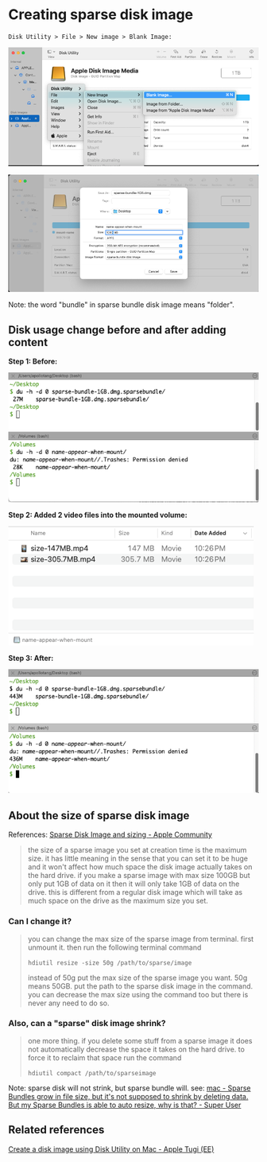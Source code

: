 # Creating sparse disk image



```
Disk Utility > File > New image > Blank Image:
```

![creating-disk-image-container](./assets/creating-disk-image-container.png)



![creating-a-1GB-sparse-bundle](./assets/creating-a-1GB-sparse-bundle.png)

Note: the word "bundle" in sparse bundle disk image means "folder".



## Disk usage change before and after adding content

**Step 1:  Before:**

![before-adding-content](./assets/before-adding-content.png)

**Step 2:  Added 2 video files into the mounted volume:**

![add-some-file](./assets/add-some-file.png)

**Step 3: After:**

![after-adding-content](./assets/after-adding-content.png)



## About the size of sparse disk image

References: [Sparse Disk Image and sizing - Apple Community](https://discussions.apple.com/thread/2197329?sortBy=rank)


> the size of a sparse image you set at creation time is the maximum size. it has little meaning in the sense that you can set it to be huge and it won't affect how much space the disk image actually takes on the hard drive. if you make a sparse image with max size 100GB but only put 1GB of data on it then it will only take 1GB of data on the drive. this is different from a regular disk image which will take as much space on the drive as the maximum size you set.



### Can I change it?

> you can change the max size of the sparse image from terminal. first unmount it. then run the following terminal command
>
> ```
> hdiutil resize -size 50g /path/to/sparse/image
> ```
>
> instead of 50g put the max size of the sparse image you want. 50g means 50GB.
> put the path to the sparse disk image in the command. you can decrease the max size using the command too but there is never any need to do so.



### Also, can a "sparse" disk image shrink?


> one more thing. if you delete some stuff from a sparse image it does not automatically decrease the space it takes on the hard drive. to force it to reclaim that space run the command
>
> ```
> hdiutil compact /path/to/sparseimage
> ```



Note:  sparse disk will not strink, but sparse bundle will. see:  [mac - Sparse Bundles grow in file size, but it's not supposed to shrink by deleting data. But my Sparse Bundles is able to auto resize, why is that? - Super User](https://superuser.com/questions/1816563/sparse-bundles-grow-in-file-size-but-its-not-supposed-to-shrink-by-deleting-da/1875369#1875369)



## Related references

[Create a disk image using Disk Utility on Mac - Apple Tugi (EE)](https://support.apple.com/et-ee/guide/disk-utility/dskutl11888/mac#:~:text=Sparse%20bundle%20disk%20image%3A%20Same,shrinks%20and%20grows%20as%20needed.)
